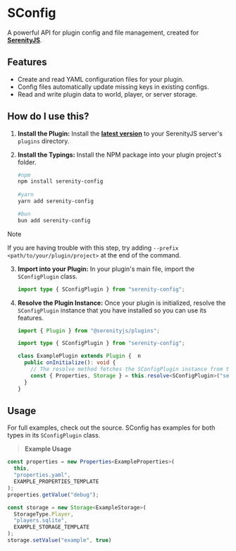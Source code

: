 # SConfig
A powerful API for plugin config and file management, created for **[SerenityJS](https://github.com/SerenityJS/serenity)**.

## Features
- Create and read YAML configuration files for your plugin.
- Config files automatically update missing keys in existing configs.
- Read and write plugin data to world, player, or server storage.

## How do I use this?
1. **Install the Plugin:** Install the **[latest version](https://github.com/palmmc/sconfig/releases/latest)** to your SerenityJS server's `plugins` directory.
2. **Install the Typings:** Install the NPM package into your plugin project's folder.

    ```bash
    #npm
    npm install serenity-config
  
    #yarn
    yarn add serenity-config
    
    #bun
    bun add serenity-config
    ```
> [!NOTE]
> If you are having trouble with this step, try adding `--prefix <path/to/your/plugin/project>` at the end of the command.
3. **Import into your Plugin:** In your plugin's main file, import the `SConfigPlugin` class.

    ```ts
    import type { SConfigPlugin } from "serenity-config";
    ```
4. **Resolve the Plugin Instance:** Once your plugin is initialized, resolve the `SConfigPlugin` instance that you have installed so you can use its features.
    ```ts
    import { Plugin } from "@serenityjs/plugins";
    
    import type { SConfigPlugin } from "serenity-config";
    
    class ExamplePlugin extends Plugin {  n
      public onInitialize(): void {
        // The resolve method fetches the SConfigPlugin instance from the plugin you installed.
        const { Properties, Storage } = this.resolve<SConfigPlugin>("serenity-config")!; // Notice the use of `!` can be unsafe if the plugin is not loaded correctly.
      }
    }
    ```
## Usage
For full examples, check out the source. SConfig has examples for both types in its `SConfigPlugin` class.
> **Example Usage**
```ts
const properties = new Properties<ExampleProperties>(
  this,
  "properties.yaml",
  EXAMPLE_PROPERTIES_TEMPLATE
);
properties.getValue("debug");

const storage = new Storage<ExampleStorage>(
  StorageType.Player,
  "players.sqlite",
  EXAMPLE_STORAGE_TEMPLATE
);
storage.setValue("example", true)
```
